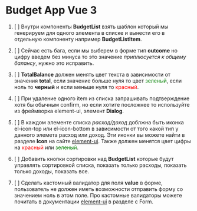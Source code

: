 
# Budget App Vue 3


1. [ ] Внутри компоненты __BudgetList__ взять шаблон который мы генерируем для одного элемента в списке и вынести его в отдельную компоненту например __BudgetListItem__.

2. [ ] Сейчас есть бага, если мы выберем в форме тип __outcome__ но цифру введем без минуса то это значение *приплюсуется к общему балансу*, нужно это исправить.

3. [ ] __TotalBalance__ должен менять цвет текста в зависимости от значения __total__, если значение больше нуля то цвет  <span style="color:green">зеленый</span>, если ноль то __черный__ и если меньше нуля то <span style="color:red">красный</span>.

4. [ ] При удаление одного item из списка запрашивать подтверждение хотя бы  обычным confirm, но если хотите посложнее то используйте из фреймворка element-ui, элемент __Dialog__.

5. [ ] В каждом элементе списка *расход/доход* доблжна быть иконка el-icon-top или el-icon-bottom в зависимости от того какой тип у данного элемета расход или доход. Эти иконки вы можете найти в разделе __Icon__ на сайте [element-ui](https://element-plus.org/).  Также должен менятся цвет цифры на <span style="color:red">красный</span> или <span style="color:green">зеленый</span>.

6. [ ] Добавить кнопки сортировки над __BudgetList__ которые будут управлять сортировкой списка, показать только расходы, показать только доходы, показать все.

7. [ ] Сделать кастомный валидатор для поля __value__ в форме, пользователь не должен иметь возможности отправить форму со значением ноль в этом поле. Про кастомные валидаторы можете почитать в документации [element-ui](https://element-plus.org/) в разделе с Form.